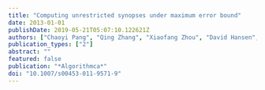 ```yaml
---
title: "Computing unrestricted synopses under maximum error bound"
date: 2013-01-01
publishDate: 2019-05-21T05:07:10.122621Z
authors: ["Chaoyi Pang", "Qing Zhang", "Xiaofang Zhou", "David Hansen", "Sen Wang", "Anthony Maeder"]
publication_types: ["2"]
abstract: ""
featured: false
publication: "*Algorithmca*"
doi: "10.1007/s00453-011-9571-9"
---
```


